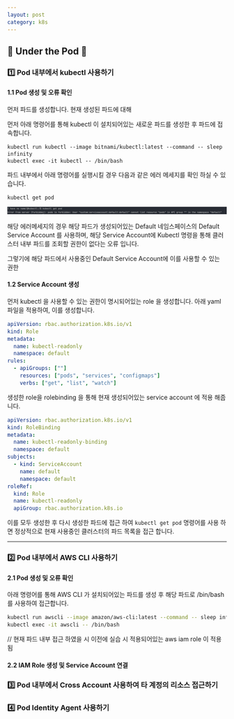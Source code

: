 ```yaml
---
layout: post
category: k8s
---
```

##  🌊 Under the Pod 🌊
### 1️⃣ Pod 내부에서 kubectl 사용하기


#### 1.1 Pod 생성 및 오류 확인
먼저 파드를 생성합니다. 현재 생성된 파드에 대해 

먼저 아래 명령어를 통해 kubectl 이 설치되어있는 새로운 파드를 생성한 후 파드에 접속합니다. 

```shell
kubectl run kubectl --image bitnami/kubectl:latest --command -- sleep infinity
kubectl exec -it kubectl -- /bin/bash
```

파드 내부에서 아래 명령어를 실행시킬 경우 다음과 같은 에러 메세지를 확인 하실 수 있습니다.

```shell
kubectl get pod
```
![week401](../images/week401.png)

해당 에러메세지의 경우 해당 파드가 생성되어있는 Default 네임스페이스의 Default Service Account 를 사용하며, 해당 Service Account에 Kubectl 명령을 통해 클러스터 내부 파드를 조회할 권한이 없다는 오류 입니다.

그렇기에 해당 파드에서 사용중인 Default Service Account에 이를 사용할 수 있는 권한
 
#### 1.2 Service Account 생성

먼저 kubectl 을 사용할 수 있는 권한이 명시되어있는 role 을 생성합니다. 아래 yaml 파일을 적용하여, 이를 생성합니다.

```yaml
apiVersion: rbac.authorization.k8s.io/v1
kind: Role
metadata:
  name: kubectl-readonly
  namespace: default
rules:
  - apiGroups: [""]
    resources: ["pods", "services", "configmaps"]
    verbs: ["get", "list", "watch"]
```

생성한 role을 rolebinding 을 통해 현재 생성되어있는 service account 에 적용 해줍니다.

```yaml
apiVersion: rbac.authorization.k8s.io/v1
kind: RoleBinding
metadata:
  name: kubectl-readonly-binding
  namespace: default
subjects:
  - kind: ServiceAccount
    name: default
    namespace: default
roleRef:
  kind: Role
  name: kubectl-readonly
  apiGroup: rbac.authorization.k8s.io
```

이를 모두 생성한 후 다시 생성한 파드에 접근 하여 `kubectl get pod` 명령어를 사용 하면 정상적으로 현재 사용중인 클러스터의 파드 목록을 접근 합니다.

<hr/>


### 2️⃣ Pod 내부에서 AWS CLI 사용하기

#### 2.1 Pod 생성 및 오류 확인

아래 명령어를 통해 AWS CLI 가 설치되어있는 파드를 생성 후 해당 파드로 /bin/bash를 사용하여 접근합니다.

```bash
kubectl run awscli --image amazon/aws-cli:latest --command -- sleep infinity
kubectl exec -it awscli -- /bin/bash
```

// 현재 파드 내부 접근 하였을 시 이전에 실습 시 적용되어있는 aws iam role 이 적용됨



#### 2.2 IAM Role 생성 및 Service Account 연결
### 3️⃣ Pod 내부에서 Cross Account 사용하여 타 계정의 리소스 접근하기
### 4️⃣ Pod Identity Agent 사용하기

